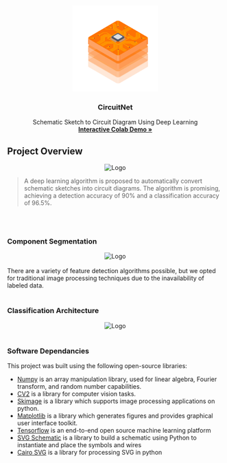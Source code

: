 <div align="center">


  <a href="https://github.com/aaanthonyyy">
    <img src="CircuitNet-Logo-01.svg" alt="Logo" width="200" height="200">
  </a>
  <h3 align="center">CircuitNet</h3>
  
   <p align="center">
      Schematic Sketch to Circuit Diagram Using Deep Learning
     <br/>
    <a href="https://colab.research.google.com/drive/1ox4m12Oa3GjwP47UdRArwCaUXbgUSLBf?authuser=2"><strong>Interactive Colab Demo »</strong></a>
  </p>

</div>

## Project Overview
<div align="center">
     <img src="https://user-images.githubusercontent.com/43044255/170146864-9e7f77e7-fd16-4c4e-9d26-26639a7e9c37.png" alt="Logo" width="600"/>
</div>

> A deep learning algorithm is proposed to automatically convert schematic sketches into circuit diagrams. The algorithm is promising, achieving a detection accuracy of 90% and a classification accuracy of 96.5%.

<br/>
<br/>


### Component Segmentation
<div align="center">
     <img src="https://user-images.githubusercontent.com/43044255/170148823-b921898d-1d6a-457b-8dfa-ffa2ad8d0ea7.png" alt="Logo" width="600"/>
  <br/>
  <br/>
</div>
There are a variety of feature detection algorithms possible, but we opted for traditional image processing techniques due to the inavailability of labeled data. 

<br/>
<br/>

### Classification Architecture
<div align="center">
     <img src="https://user-images.githubusercontent.com/43044255/170149446-d57c13f0-3ab0-4542-86c9-8a7093d11627.png" alt="Logo" width="600"/>
  <br/>
  <br/>
</div>


### Software Dependancies
This project was built using the following open-source libraries:

*   [Numpy](https://www.numpy.org/) is an array manipulation library, used for linear algebra, Fourier transform, and random number capabilities.
*   [CV2](https://opencv-python-tutroals.readthedocs.io/en/latest/py_tutorials/py_gui/py_image_display/py_image_display.html) is a library for computer vision tasks.
*   [Skimage](https://scikit-image.org/) is a library which supports image processing applications on python.
*   [Matplotlib](https://matplotlib.org/) is a library which generates figures and provides graphical user interface toolkit.
*   [Tensorflow](https://www.tensorflow.org/) is an end-to-end open source machine learning platform
*   [SVG Schematic](https://github.com/KenKundert/svg_schematic) is a library to build a schematic using Python to instantiate and place the symbols and wires
*   [Cairo SVG](https://cairosvg.org/) is a library for processing SVG in python
  
